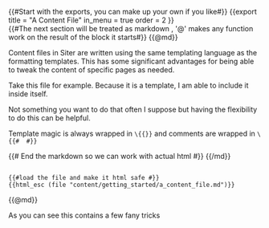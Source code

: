 {{#Start with the exports, you can make up your own if you like#}}
{{export
title = "A Content File"
in_menu = true
order = 2
}}\
{{#The next section will be treated as markdown , '@' makes any function work on the result of the block it starts#}}
{{@md}}

Content files in Siter are written using the same templating language as the formatting templates.  This has some significant advantages for being able to tweak the content of specific pages as needed.

Take this file for example.  Because it is a template, I am able to include it inside itself.

Not something you want to do that often I suppose but having the flexibility to do this can be helpful.

Template magic is always wrapped in ```\{{}}``` and comments are wrapped in ```\{{#  #}}``` 

{{# End the markdown so we can work with actual html #}}
{{/md}}
<pre><code>
{{#load the file and make it html safe #}}
{{html_esc (file "content/getting_started/a_content_file.md")}}
</code></pre>

{{@md}}

As you can see this contains a few fany tricks

